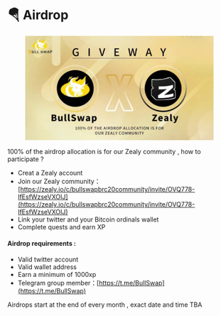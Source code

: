 # 🪂 Airdrop

<figure><img src="../.gitbook/assets/微信图片_20230609230632.jpg" alt=""><figcaption></figcaption></figure>

100% of the airdrop allocation is for our Zealy community , how to participate ?

* Creat a Zealy account&#x20;
* Join our Zealy community：[https://zealy.io/c/bullswapbrc20community/invite/OVQ778-lfEsfWzseVXOIJ](https://zealy.io/c/bullswapbrc20community/invite/OVQ778-lfEsfWzseVXOIJ)
* Link your twitter and your Bitcoin ordinals wallet
* Complete quests and earn XP

#### Airdrop requirements :&#x20;

* Valid twitter account
* Valid wallet address
* Earn a minimum of 1000xp
* Telegram group member：[https://t.me/BullSwap](https://t.me/BullSwap)

Airdrops start at the end of every month , exact date and time TBA

